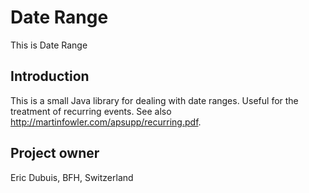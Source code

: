 # Date Range

This is Date Range

## Introduction

This is a small Java library for dealing with date ranges. Useful for the
treatment of recurring events. See also
http://martinfowler.com/apsupp/recurring.pdf.

## Project owner

Eric Dubuis, BFH, Switzerland

